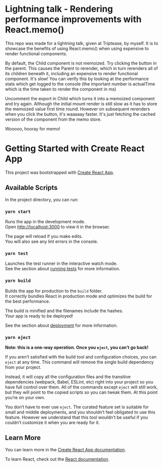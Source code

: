 # Lightning talk - Rendering performance improvements with React.memo()

This repo was made for a lightning talk, given at Triptease, by myself. It is to showcase the benefits of using 
React.memo() when using expensive to render functional components. 

By default, the Child component is not memoized. Try clicking the button in the parent. This causes the Parent to 
rerender, which in turn rerenders all of its children beneath it, including an expensive to render functional component.
It's slow! You can verify this by looking at the performance stats which get logged to the console (the important number
is actualTime which is the time taken to render the component in ms)

Uncomment the export in Child which turns it into a memoized component and try again. Although the initial mount render 
is still slow as it has to store the memoized value first time round. However on subsequent rerenders when you click the
button, it's waaaaay faster. It's just fetching the cached version of the component from the memo store.

Wooooo, hooray for memo!

# Getting Started with Create React App

This project was bootstrapped with [Create React App](https://github.com/facebook/create-react-app).

## Available Scripts

In the project directory, you can run:

### `yarn start`

Runs the app in the development mode.\
Open [http://localhost:3000](http://localhost:3000) to view it in the browser.

The page will reload if you make edits.\
You will also see any lint errors in the console.

### `yarn test`

Launches the test runner in the interactive watch mode.\
See the section about [running tests](https://facebook.github.io/create-react-app/docs/running-tests) for more information.

### `yarn build`

Builds the app for production to the `build` folder.\
It correctly bundles React in production mode and optimizes the build for the best performance.

The build is minified and the filenames include the hashes.\
Your app is ready to be deployed!

See the section about [deployment](https://facebook.github.io/create-react-app/docs/deployment) for more information.

### `yarn eject`

**Note: this is a one-way operation. Once you `eject`, you can’t go back!**

If you aren’t satisfied with the build tool and configuration choices, you can `eject` at any time. This command will remove the single build dependency from your project.

Instead, it will copy all the configuration files and the transitive dependencies (webpack, Babel, ESLint, etc) right into your project so you have full control over them. All of the commands except `eject` will still work, but they will point to the copied scripts so you can tweak them. At this point you’re on your own.

You don’t have to ever use `eject`. The curated feature set is suitable for small and middle deployments, and you shouldn’t feel obligated to use this feature. However we understand that this tool wouldn’t be useful if you couldn’t customize it when you are ready for it.

## Learn More

You can learn more in the [Create React App documentation](https://facebook.github.io/create-react-app/docs/getting-started).

To learn React, check out the [React documentation](https://reactjs.org/).
